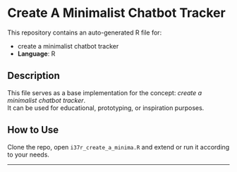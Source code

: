 # Create A Minimalist Chatbot Tracker

This repository contains an auto-generated R file for:

- create a minimalist chatbot tracker
- **Language**: R

## Description

This file serves as a base implementation for the concept: *create a minimalist chatbot tracker*.  
It can be used for educational, prototyping, or inspiration purposes.

## How to Use

Clone the repo, open `i37r_create_a_minima.R` and extend or run it according to your needs.

---


